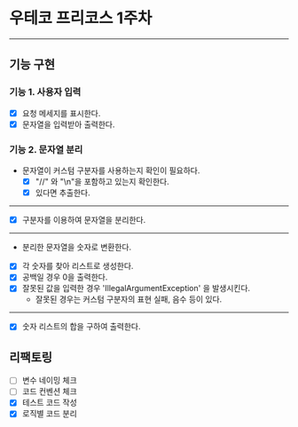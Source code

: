 

우테코 프리코스 1주차
=
---
## 기능 구현
### 기능 1. 사용자 입력
-[x] 요청 메세지를 표시한다.
-[x] 문자열을 입력받아 출력한다.

### 기능 2. 문자열 분리
* 문자열이 커스텀 구분자를 사용하는지 확인이 필요하다.
  -[x] "//" 와 "\n"을 포함하고 있는지 확인한다.
  -[x] 있다면 추출한다.
---
-[x] 구분자를 이용하여 문자열을 분리한다.
---
* 분리한 문자열을 숫자로 변환한다.
-[x] 각 숫자를 찾아 리스트로 생성한다.
-[x] 공백일 경우 0을 출력한다.
-[x] 잘못된 값을 입력한 경우 'IllegalArgumentException' 을 발생시킨다.
    * 잘못된 경우는 커스텀 구분자의 표현 실패, 음수 등이 있다.
---
- [x] 숫자 리스트의 합을 구하여 출력한다.

## 리팩토링 
- [ ] 변수 네이밍 체크
- [ ] 코드 컨벤션 체크
- [x] 테스트 코드 작성
- [x] 로직별 코드 분리
